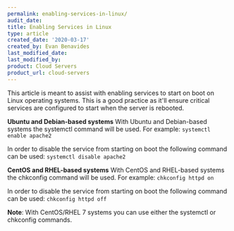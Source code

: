 ```yaml
---
permalink: enabling-services-in-linux/
audit_date:
title: Enabling Services in Linux
type: article
created_date: '2020-03-17'
created_by: Evan Benavides
last_modified_date: 
last_modified_by: 
product: Cloud Servers
product_url: cloud-servers
---
```

This article is meant to assist with enabling services to start on boot on Linux operating systems. This is a good practice as it'll ensure critical services are configured to start when the server is rebooted.

**Ubuntu and Debian-based systems**
With Ubuntu and Debian-based systems the systemctl command will be used. For example:
`systemctl enable apache2`

In order to disable the service from starting on boot the following command can be used:
`systemctl disable apache2`

**CentOS and RHEL-based systems**
With CentOS and RHEL-based systems the chkconfig command will be used. For example:
`chkconfig httpd on`

In order to disable the service from starting on boot the following command can be used:
`chkconfig httpd off`

**Note**: With CentOS/RHEL 7 systems you can use either the systemctl or chkconfig commands.

